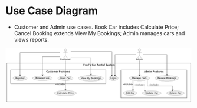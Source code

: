 # Use Case Diagram 
- Customer and Admin use cases. Book Car includes Calculate Price; Cancel Booking extends View My Bookings; Admin manages cars and views reports.

![alt text](UML_Use_Case_Diagram.png)